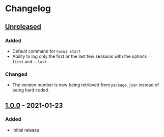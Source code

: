 # Changelog

## [Unreleased]

### Added

- Default command for `hocus start`
- Ability to log only the first or the last few sessions with the options `--first` and `--last`

### Changed

- The version number is now being retrieved from `package.json` instead of being hard coded.

## [1.0.0] - 2021-01-23

### Added

- Initial release

[Unreleased]: https://github.com/paulkre/hocus/compare/v1.0.0...HEAD
[1.0.0]: https://github.com/paulkre/hocus/releases/tag/v1.0.0
